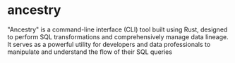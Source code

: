 # ancestry
"Ancestry" is a command-line interface (CLI) tool built using Rust, designed to perform SQL transformations and comprehensively manage data lineage. It serves as a powerful utility for developers and data professionals to manipulate and understand the flow of their SQL queries
